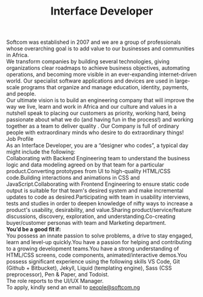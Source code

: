 ---
title:              Interface Developer
location:           Lagos
contract_type:      Permanent 
department:         Engineering
featured_image:     /uploads/headers/openings-header.jpg
body: |- 
    Softcom was established in 2007 and we are a group of professionals whose overarching goal is to add value to our businesses and communities in Africa.
    
    We transform companies by building several technologies, giving organizations clear roadmaps to achieve business objectives, automating operations, and becoming more visible in an ever-expanding internet-driven world. Our specialist software applications and devices are used in large-scale programs that organize and manage education, identity, payments, and people.

    Our ultimate vision is to build an engineering company that will improve the way we live, learn and work in Africa and our culture and values  in a nutshell speak to placing our customers as priority, working hard, being passionate about what we do (and having fun in the process!) and working together as a team to deliver quality . Our Company is full of ordinary people with extraordinary minds who desire to do extraordinary things!
   
   
    ### Job Profile
    As an Interface Developer, you are a “designer who codes”, a typical day might include the following:
    - Collaborating with Backend Engineering team to understand the business logic and data modeling agreed on by that team for a particular product.
    - Converting prototypes from UI to high-quality HTML/CSS code.
    - Building interactions and animations in CSS and JavaScript.
    - Collaborating with Frontend Engineering to ensure static code output is suitable for that team's desired system and make incremental updates to code as desired.
    - Participating with team in usability interviews, tests and studies in order to deepen knowledge of nifty ways to increase a product's usability, desirability, and value.
    - Sharing product/service/feature discussions, discovery, exploration, and understanding.
    - Co-creating buyer/customer personas with team and Marketing department.
  

    __You’d be a good fit if:__
    - You possess an innate passion to solve problems, a drive to stay engaged, learn and level-up quickly.
    - You have a passion for helping and contributing to a growing development teams. 
    - You have a strong understanding of HTML/CSS screens, code components, animated/interactive demos.
    - You possess significant experience using the following skills VS Code, Git (Github + Bitbucket), Jekyll, Liquid (templating engine), Sass (CSS preprocessor), Pen & Paper, and Todoist.
    
    The role reports to the UI/UX Manager.    
    To apply, kindly send an email to people@softcom.ng
---